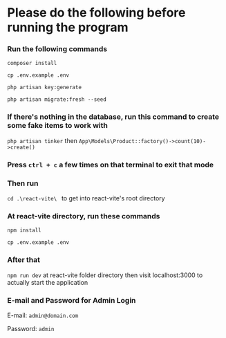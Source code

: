 # Please do the following before running the program

### Run the following commands

`composer install`

`cp .env.example .env`

`php artisan key:generate`

`php artisan migrate:fresh --seed`

### If  there's nothing in the database, run this command to create some fake items to work with

`php artisan tinker` then `App\Models\Product::factory()->count(10)->create()`

### Press `ctrl + c` a few times on that terminal to exit that mode

### Then run

`cd .\react-vite\ ` to get into react-vite's root directory

### At react-vite directory, run these commands

`npm install`

`cp .env.example .env`

### After that

`npm run dev` at react-vite folder directory then visit localhost:3000 to actually start the application

### E-mail and Password for Admin Login

E-mail: `admin@domain.com`

Password: `admin`
  
